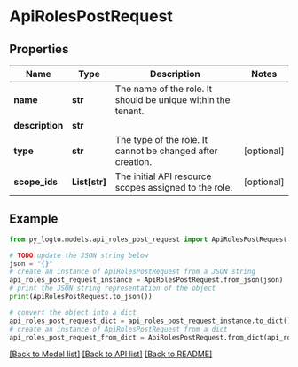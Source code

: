 # ApiRolesPostRequest


## Properties

Name | Type | Description | Notes
------------ | ------------- | ------------- | -------------
**name** | **str** | The name of the role. It should be unique within the tenant. | 
**description** | **str** |  | 
**type** | **str** | The type of the role. It cannot be changed after creation. | [optional] 
**scope_ids** | **List[str]** | The initial API resource scopes assigned to the role. | [optional] 

## Example

```python
from py_logto.models.api_roles_post_request import ApiRolesPostRequest

# TODO update the JSON string below
json = "{}"
# create an instance of ApiRolesPostRequest from a JSON string
api_roles_post_request_instance = ApiRolesPostRequest.from_json(json)
# print the JSON string representation of the object
print(ApiRolesPostRequest.to_json())

# convert the object into a dict
api_roles_post_request_dict = api_roles_post_request_instance.to_dict()
# create an instance of ApiRolesPostRequest from a dict
api_roles_post_request_from_dict = ApiRolesPostRequest.from_dict(api_roles_post_request_dict)
```
[[Back to Model list]](../README.md#documentation-for-models) [[Back to API list]](../README.md#documentation-for-api-endpoints) [[Back to README]](../README.md)


